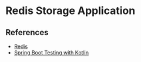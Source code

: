 #  Redis Storage Application


## References

- [Redis](https://redis.io)
- [Spring Boot Testing with Kotlin](https://www.baeldung.com/kotlin/spring-boot-testing)